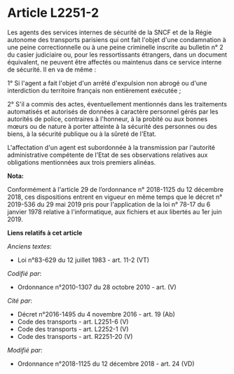 # Article L2251-2

Les agents des services internes de sécurité de la SNCF et de la Régie autonome des transports parisiens qui ont fait l'objet
d'une condamnation à une peine correctionnelle ou à une peine criminelle inscrite au bulletin n° 2 du casier judiciaire ou,
pour les ressortissants étrangers, dans un document équivalent, ne peuvent être affectés ou maintenus dans ce service interne
de sécurité. Il en va de même :

1° Si l'agent a fait l'objet d'un arrêté d'expulsion non abrogé ou d'une interdiction du territoire français non entièrement
exécutée ;

2° S'il a commis des actes, éventuellement mentionnés dans les traitements automatisés et autorisés de données à caractère
personnel gérés par les autorités de police, contraires à l'honneur, à la probité ou aux bonnes mœurs ou de nature à porter
atteinte à la sécurité des personnes ou des biens, à la sécurité publique ou à la sûreté de l'Etat.

L'affectation d'un agent est subordonnée à la transmission par l'autorité administrative compétente de l'Etat de ses
observations relatives aux obligations mentionnées aux trois premiers alinéas.

**Nota:**

Conformément à l'article 29 de l’ordonnance n° 2018-1125 du 12 décembre 2018, ces dispositions entrent en vigueur en même
temps que le décret n° 2019-536 du 29 mai 2019 pris pour l'application de la loi n° 78-17 du 6 janvier 1978 relative à
l'informatique, aux fichiers et aux libertés au 1er juin 2019.

**Liens relatifs à cet article**

_Anciens textes_:

  - Loi n°83-629 du 12 juillet 1983 - art. 11-2 (VT)

_Codifié par_:

  - Ordonnance n°2010-1307 du 28 octobre 2010 - art. (V)

_Cité par_:

  - Décret n°2016-1495 du 4 novembre 2016 - art. 19 (Ab)
  - Code des transports - art. L2251-6 (V)
  - Code des transports - art. L2252-1 (V)
  - Code des transports - art. R2251-20 (V)

_Modifié par_:

  - Ordonnance n°2018-1125 du 12 décembre 2018 - art. 24 (VD)
